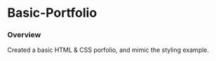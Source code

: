 # Basic-Portfolio

### Overview

Created a basic HTML & CSS porfolio, and mimic the styling example.

